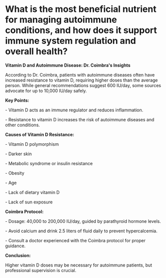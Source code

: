 # What is the most beneficial nutrient for managing autoimmune conditions, and how does it support immune system regulation and overall health?

**Vitamin D and Autoimmune Disease: Dr. Coimbra's Insights**

According to Dr. Coimbra, patients with autoimmune diseases often have increased resistance to vitamin D, requiring higher doses than the average person. While general recommendations suggest 600 IU/day, some sources advocate for up to 10,000 IU/day safely.

**Key Points:**

\- Vitamin D acts as an immune regulator and reduces inflammation.

\- Resistance to vitamin D increases the risk of autoimmune diseases and other conditions.

**Causes of Vitamin D Resistance:**

\- Vitamin D polymorphism

\- Darker skin

\- Metabolic syndrome or insulin resistance

\- Obesity

\- Age

\- Lack of dietary vitamin D

\- Lack of sun exposure

**Coimbra Protocol:**

\- Dosage: 40,000 to 200,000 IU/day, guided by parathyroid hormone levels.

\- Avoid calcium and drink 2.5 liters of fluid daily to prevent hypercalcemia.

\- Consult a doctor experienced with the Coimbra protocol for proper guidance.

**Conclusion:**

Higher vitamin D doses may be necessary for autoimmune patients, but professional supervision is crucial.